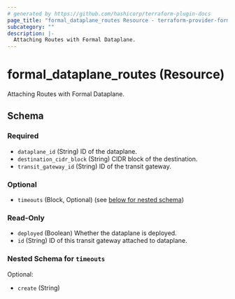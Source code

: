 ```yaml
---
# generated by https://github.com/hashicorp/terraform-plugin-docs
page_title: "formal_dataplane_routes Resource - terraform-provider-formal"
subcategory: ""
description: |-
  Attaching Routes with Formal Dataplane.
---
```


# formal_dataplane_routes (Resource)

Attaching Routes with Formal Dataplane.



<!-- schema generated by tfplugindocs -->
## Schema

### Required

- `dataplane_id` (String) ID of the dataplane.
- `destination_cidr_block` (String) CIDR block of the destination.
- `transit_gateway_id` (String) ID of the transit gateway.

### Optional

- `timeouts` (Block, Optional) (see [below for nested schema](#nestedblock--timeouts))

### Read-Only

- `deployed` (Boolean) Whether the dataplane is deployed.
- `id` (String) ID of this transit gateway attached to dataplane.

<a id="nestedblock--timeouts"></a>
### Nested Schema for `timeouts`

Optional:

- `create` (String)


